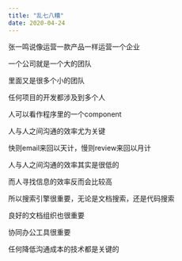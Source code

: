 ```yaml
---
title: "乱七八糟"
date: 2020-04-24
---
```


张一鸣说像运营一款产品一样运营一个企业

一个公司就是一个大的团队

里面又是很多个小的团队

任何项目的开发都涉及到多个人

人可以看作程序里的一个component

人与人之间沟通的效率尤为关键

快则email来回以天计，慢则review来回以月计

人与人之间沟通的效率其实是很低的

而人寻找信息的效率反而会比较高

所以搜索引擎很重要，无论是文档搜索，还是代码搜索

良好的文档组织也很重要

协同办公工具很重要

任何降低沟通成本的技术都是关键的
